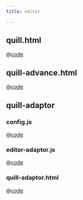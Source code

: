 ```yaml
---
title: editor

---
```


## quill.html
@[code](@/docs/fe-dev/code-snippets/OpenSources/editor/quill.html)

## quill-advance.html
@[code](@/docs/fe-dev/code-snippets/OpenSources/editor/quill-advance.html)

## quill-adaptor
### config.js
@[code](@/docs/fe-dev/code-snippets/OpenSources/editor/quill-adaptor/config.js)

### editor-adaptor.js
@[code](@/docs/fe-dev/code-snippets/OpenSources/editor/quill-adaptor/editor-adaptor.js)

### quill-adaptor.html
@[code](@/docs/fe-dev/code-snippets/OpenSources/editor/quill-adaptor/quill-adaptor.html)
